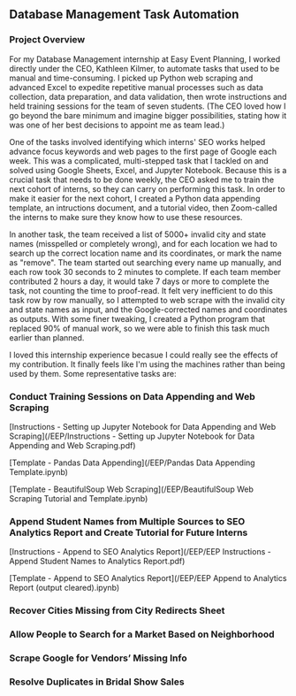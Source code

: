 ## Database Management Task Automation

### Project Overview
For my Database Management internship at Easy Event Planning, I worked directly under the CEO, Kathleen Kilmer, to automate tasks that used to be manual and time-consuming. I picked up Python web scraping and advanced Excel to expedite repetitive manual processes such as data collection, data preparation, and data validation, then wrote instructions and held training sessions for the team of seven students. (The CEO loved how I go beyond the bare minimum and imagine bigger possibilities, stating how it was one of her best decisions to appoint me as team lead.)

One of the tasks involved identifying which interns' SEO works helped advance focus keywords and web pages to the first page of Google each week. This was a complicated, multi-stepped task that I tackled on and solved using Google Sheets, Excel, and Jupyter Notebook. Because this is a crucial task that needs to be done weekly, the CEO asked me to train the next cohort of interns, so they can carry on performing this task. In order to make it easier for the next cohort, I created a Python data appending template, an intructions document, and a tutorial video, then Zoom-called the interns to make sure they know how to use these resources. 

In another task, the team received a list of 5000+ invalid city and state names (misspelled or completely wrong), and for each location we had to search up the correct location name and its coordinates, or mark the name as "remove". The team started out searching every name up manually, and each row took 30 seconds to 2 minutes to complete. If each team member contributed 2 hours a day, it would take 7 days or more to complete the task, not counting the time to proof-read. It felt very inefficient to do this task row by row manually, so I attempted to web scrape with the invalid city and state names as input, and the Google-corrected names and coordinates as outputs. With some finer tweaking, I created a Python program that replaced 90% of manual work, so we were able to finish this task much earlier than planned.

I loved this internship experience becasue I could really see the effects of my contribution. It finally feels like I'm using the machines rather than being used by them. Some representative tasks are:

### Conduct Training Sessions on Data Appending and Web Scraping

[Instructions - Setting up Jupyter Notebook for Data Appending and Web Scraping](/EEP/Instructions - Setting up Jupyter Notebook for Data Appending and Web Scraping.pdf)

[Template - Pandas Data Appending](/EEP/Pandas Data Appending Template.ipynb)

[Template - BeautifulSoup Web Scraping](/EEP/BeautifulSoup Web Scraping Tutorial and Template.ipynb)

### Append Student Names from Multiple Sources to SEO Analytics Report and Create Tutorial for Future Interns

[Instructions - Append to SEO Analytics Report](/EEP/EEP Instructions - Append Student Names to Analytics Report.pdf)

[Template - Append to SEO Analytics Report](/EEP/EEP Append to Analytics Report (output cleared).ipynb)

### Recover Cities Missing from City Redirects Sheet

### Allow People to Search for a Market Based on Neighborhood

### Scrape Google for Vendors’ Missing Info

### Resolve Duplicates in Bridal Show Sales
